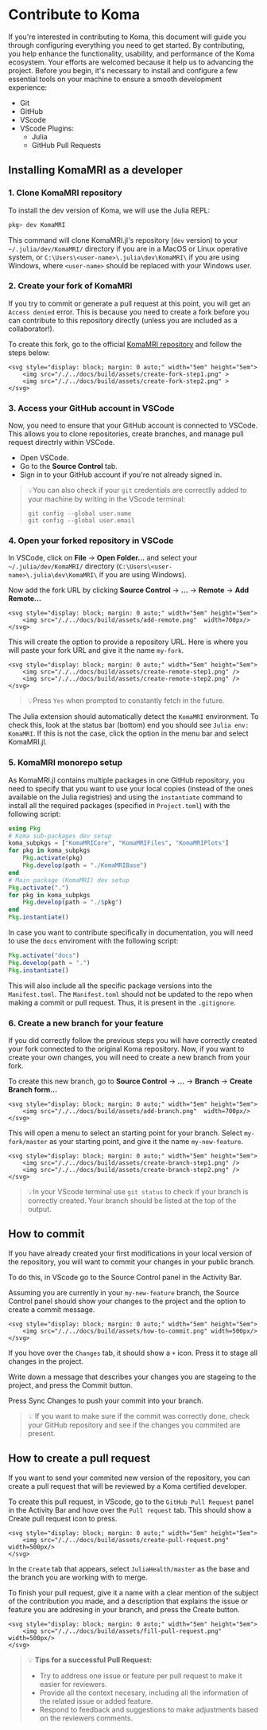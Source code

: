 # Contribute to Koma

If you're interested in contributing to Koma, this document will guide you through configuring everything you need to get started. By contributing, you help enhance the functionality, usability, and performance of the Koma ecosystem. Your efforts are welcomed because it help us to advancing the project. Before you begin, it's necessary to install and configure a few essential tools on your machine to ensure a smooth development experience:

- Git
- GitHub
- VScode
- VScode Plugins: 
    - Julia 
    - GitHub Pull Requests

## Installing KomaMRI as a developer
### 1. Clone KomaMRI repository

To install the dev version of Koma, we will use the Julia REPL:
```julia
pkg> dev KomaMRI
``` 
This command will clone KomaMRI.jl's repository (`dev` version) to your `~/.julia/dev/KomaMRI/` directory if you are in a MacOS or Linux operative system, or `C:\Users\<user-name>\.julia\dev\KomaMRI\` if you are using Windows, where `<user-name>` should be replaced with your Windows user.

### 2. Create your fork of KomaMRI

If you try to commit or generate a pull request at this point, you will get an `Access denied` error. This is because you need to create a fork before you can contribute to this repository directly (unless you are included as a collaborator!).

To create this fork, go to the official [KomaMRI repository](https://github.com/JuliaHealth/KomaMRI.jl) and follow the steps below:

```@raw html
<svg style="display: block; margin: 0 auto;" width="5em" height="5em">
    <img src="/./../docs/build/assets/create-fork-step1.png" >
    <img src="/./../docs/build/assets/create-fork-step2.png" >
</svg>
```
### 3. Access your GitHub account in VSCode

Now, you need to ensure that your GitHub account is connected to VSCode. This allows you to clone repositories, create branches, and manage pull request directrly within VSCode.

- Open VSCode.
- Go to the **Source Control** tab.
- Sign in to your GitHub account if you're not already signed in.

>💡You can also check if your `git` credentials are correctlly added to your machine by writing in the VScode terminal:
>```shell
>git config --global user.name
>git config --global user.email
>```

### 4. Open your forked repository in VSCode

In VSCode, click on **File** -> **Open Folder...** and select your `~/.julia/dev/KomaMRI/` directory (`C:\Users\<user-name>\.julia\dev\KomaMRI\` if you are using Windows).

Now add the fork URL by clicking **Source Control** -> **...** -> **Remote** -> **Add Remote...**

```@raw html
<svg style="display: block; margin: 0 auto;" width="5em" height="5em">
    <img src="/./../docs/build/assets/add-remote.png"  width=700px/>
</svg>
```
This will create the option to provide a repository URL. Here is where you will paste your fork URL and give it the name `my-fork`.

```@raw html
<svg style="display: block; margin: 0 auto;" width="5em" height="5em">
    <img src="/./../docs/build/assets/create-remote-step1.png" />
    <img src="/./../docs/build/assets/create-remote-step2.png" />
</svg>
```
>💡Press `Yes` when prompted to constantly fetch in the future.

The Julia extension should automatically detect the `KomaMRI` environment. To check this, look at the status bar (bottom) end you should see `Julia env: KomaMRI`. If this is not the case, click the option in the menu bar and select KomaMRI.jl.

### 5. KomaMRI monorepo setup

As KomaMRI.jl contains multiple packages in one GitHub repository, you need to specify that you want to use your local copies (instead of the ones available on the Julia registries) and using the `instantiate` command to install all the required packages (specified in `Project.toml`) with the following script:

```julia
using Pkg  
# Koma sub-packages dev setup  
koma_subpkgs = ["KomaMRICore", "KomaMRIFiles", "KomaMRIPlots"]  
for pkg in koma_subpkgs  
    Pkg.activate(pkg)  
    Pkg.develop(path = "./KomaMRIBase")  
end  
# Main package (KomaMRI) dev setup  
Pkg.activate(".")  
for pkg in koma_subpkgs  
    Pkg.develop(path = "./$pkg")  
end
Pkg.instantiate()
```
In case you want to contribute specifically in documentation, you will need to use the `docs` enviroment with the following script:

```julia
Pkg.activate("docs")
Pkg.develop(path = ".")
Pkg.instantiate()
```

This will also include all the specific package versions into the `Manifest.toml`. The `Manifest.toml` should not be updated to the repo when making a commit or pull request. Thus, it is present in the `.gitignore`.

### 6. Create a new branch for your feature

If you did correctly follow the previous steps you will have correctly created your fork connected to the original Koma repository. Now, if you want to create your own changes, you will need to create a new branch from your fork.

To create this new branch, go to **Source Control** -> **...** -> **Branch** -> **Create Branch form...**

```@raw html
<svg style="display: block; margin: 0 auto;" width="5em" height="5em">
    <img src="/./../docs/build/assets/add-branch.png"  width=700px/>
</svg>
```
This will open a menu to select an starting point for your branch. Select `my-fork/master` as your starting point, and give it the name `my-new-feature`.

```@raw html
<svg style="display: block; margin: 0 auto;" width="5em" height="5em">
    <img src="/./../docs/build/assets/create-branch-step1.png" />
    <img src="/./../docs/build/assets/create-branch-step2.png" />
</svg>
```
>💡In your VScode terminal use `git status` to check if your branch is correctly created. Your branch should be listed at the top of the output.

## How to commit

If you have already created your first modifications in your local version of the repository, you will want to commit your changes in your public branch.

To do this, in VScode go to the Source Control panel in the Activity Bar.

Assuming you are currently in your `my-new-feature` branch, the Source Control panel should show your changes to the project and the option to create a commit message.

```@raw html
<svg style="display: block; margin: 0 auto;" width="5em" height="5em">
    <img src="/./../docs/build/assets/how-to-commit.png" width=500px/>
</svg>
```
If you hove over the `Changes` tab, it should show a `+` icon. Press it to stage all changes in the project.

Write down a message that describes your changes you are stageing to the project, and press the Commit button.

Press Sync Changes to push your commit into your branch.

>💡 If you want to make sure if the commit was correctly done, check your GitHub repository and see if the changes you commited are present.

## How to create a pull request

If you want to send your commited new version of the repository, you can create a pull request that will be reviewed by a Koma certified developer.

To create this pull request, in VScode, go to the `GitHub Pull Request` panel in the Activity Bar and hove over the `Pull request` tab. This should show a Create pull request icon to press.

```@raw html
<svg style="display: block; margin: 0 auto;" width="5em" height="5em">
    <img src="/./../docs/build/assets/create-pull-request.png"  width=500px/>
</svg>
```

In the `Create` tab that appears, select `JuliaHealth/master` as the base and the branch you are working with to merge.

To finish your pull request, give it a name with a clear mention of the  subject of the contribution you made, and a description that explains the issue or feature you are addresing in your branch, and press the Create button.

```@raw html
<svg style="display: block; margin: 0 auto;" width="5em" height="5em">
    <img src="/./../docs/build/assets/fill-pull-request.png" width=500px/>
</svg>
```
>💡 **Tips for a successful Pull Request:**
>   - Try to address one issue or feature per pull request to make it easier for reviewers.
>   - Provide all the context necesary, including all the information of the related issue or added feature.
>   - Respond to feedback and suggestions to make adjustments based on the reviewers comments.
